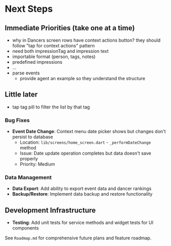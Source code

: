 # Next Steps

## Immediate Priorities (take one at a time)
- why in Dancers screen rows have context actions button? they should follow "tap for context actions" pattern
- need both impressionTag and impression text
- importable format (person, tags, notes)
- predefined impressions
- ...
- parse events
  - provide agent an example so they understand the structure

## Little later
- tap tag pill to filter the list by that tag

### Bug Fixes
- **Event Date Change**: Context menu date picker shows but changes don't persist to database
  - Location: `lib/screens/home_screen.dart` - `_performDateChange` method
  - Issue: Date update operation completes but data doesn't save properly
  - Priority: Medium

### Data Management
- **Data Export**: Add ability to export event data and dancer rankings
- **Backup/Restore**: Implement data backup and restore functionality

## Development Infrastructure
- **Testing**: Add unit tests for service methods and widget tests for UI components

See `Roadmap.md` for comprehensive future plans and feature roadmap.
